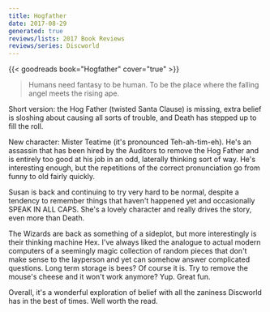 ```yaml
---
title: Hogfather
date: 2017-08-29
generated: true
reviews/lists: 2017 Book Reviews
reviews/series: Discworld
---
```

{{< goodreads book="Hogfather" cover="true" >}}

> Humans need fantasy to be human. To be the place where the falling angel meets the rising ape.

Short version: the Hog Father (twisted Santa Clause) is missing, extra belief is sloshing about causing all sorts of trouble, and Death has stepped up to fill the roll.  

<!--more-->

New character: Mister Teatime (it's pronounced Teh-ah-tim-eh). He's an assassin that has been hired by the Auditors to remove the Hog Father and is entirely too good at his job in an odd, laterally thinking sort of way. He's interesting enough, but the repetitions of the correct pronunciation go from funny to old fairly quickly.  

Susan is back and continuing to try very hard to be normal, despite a tendency to remember things that haven't happened yet and occasionally SPEAK IN ALL CAPS. She's a lovely character and really drives the story, even more than Death.  

The Wizards are back as something of a sideplot, but more interestingly is their thinking machine Hex. I've always liked the analogue to actual modern computers of a seemingly magic collection of random pieces that don't make sense to the layperson and yet can somehow answer complicated questions. Long term storage is bees? Of course it is. Try to remove the mouse's cheese and it won't work anymore? Yup. Great fun.  

Overall, it's a wonderful exploration of belief with all the zaniness Discworld has in the best of times. Well worth the read.



